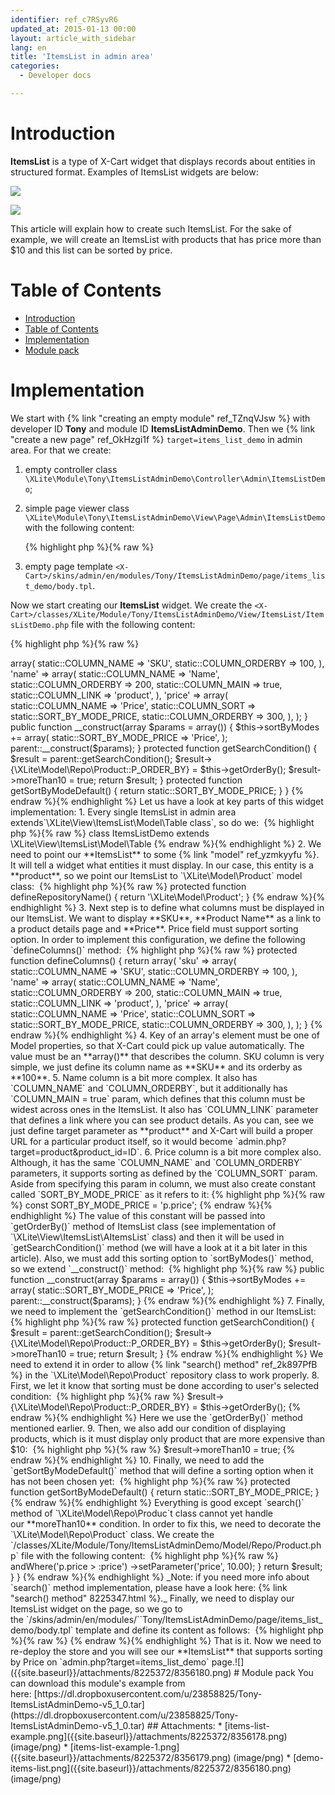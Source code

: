 ```yaml
---
identifier: ref_c7RSyvR6
updated_at: 2015-01-13 00:00
layout: article_with_sidebar
lang: en
title: 'ItemsList in admin area'
categories:
  - Developer docs

---
```



# Introduction

**ItemsList** is a type of X-Cart widget that displays records about entities in structured format. Examples of ItemsList widgets are below:

![]({{site.baseurl}}/attachments/8225372/8356178.png)

![]({{site.baseurl}}/attachments/8225372/8356179.png)

This article will explain how to create such ItemsList. For the sake of example, we will create an ItemsList with products that has price more than $10 and this list can be sorted by price.

# Table of Contents

*   [Introduction](#introduction)
*   [Table of Contents](#table-of-contents)
*   [Implementation](#implementation)
*   [Module pack](#module-pack)

# Implementation

We start with {% link "creating an empty module" ref_TZnqVJsw %} with developer ID **Tony** and module ID **ItemsListAdminDemo**. Then we {% link "create a new page" ref_OkHzgi1f %} `target=items_list_demo` in admin area. For that we create:

1.  empty controller class `\XLite\Module\Tony\ItemsListAdminDemo\Controller\Admin\ItemsListDemo`;
2.  simple page viewer class `\XLite\Module\Tony\ItemsListAdminDemo\View\Page\Admin\ItemsListDemo` with the following content: 

    {% highlight php %}{% raw %}
    <?php
    // vim: set ts=4 sw=4 sts=4 et:

    namespace XLite\Module\Tony\ItemsListAdminDemo\View\Page\Admin;

    /**
     * Items list demo page view
     *
     * @ListChild (list="admin.center", zone="admin")
     */
    class ItemsListDemo extends \XLite\View\AView
    {
        /**
         * Return list of allowed targets
         *
         * @return array
         */
        public static function getAllowedTargets()
        {
            return array_merge(parent::getAllowedTargets(), array('items_list_demo'));
        }

        /**
         * Return widget default template
         *
         * @return string
         */
        protected function getDefaultTemplate()
        {
            return 'modules/Tony/ItemsListAdminDemo/page/items_list_demo/body.tpl';
        }
    }
    {% endraw %}{% endhighlight %}
3.  empty page template `<X-Cart>/skins/admin/en/modules/Tony/ItemsListAdminDemo/page/items_list_demo/body.tpl`.

Now we start creating our **ItemsList** widget. We create the `<X-Cart>/classes/XLite/Module/Tony/ItemsListAdminDemo/View/ItemsList/ItemsListDemo.php` file with the following content: 

{% highlight php %}{% raw %}
<?php

namespace XLite\Module\Tony\ItemsListAdminDemo\View\ItemsList;

class ItemsListDemo extends \XLite\View\ItemsList\Model\Table
{
    const SORT_BY_MODE_PRICE = 'p.price';

    protected function defineRepositoryName()
    {
        return '\XLite\Model\Product';
    }

    protected function defineColumns()
    {
        return array(
            'sku' => array(
                static::COLUMN_NAME     => 'SKU',
                static::COLUMN_ORDERBY  => 100,
            ),
            'name' => array(
                static::COLUMN_NAME     => 'Name',
                static::COLUMN_ORDERBY  => 200,
                static::COLUMN_MAIN     => true,
                static::COLUMN_LINK     => 'product',
            ),
            'price' => array(
                static::COLUMN_NAME     => 'Price',
                static::COLUMN_SORT     => static::SORT_BY_MODE_PRICE,
                static::COLUMN_ORDERBY  => 300,
            ),
        );
    }

    public function __construct(array $params = array())
    {
        $this->sortByModes += array(
            static::SORT_BY_MODE_PRICE  => 'Price',
        );

        parent::__construct($params);
    }

    protected function getSearchCondition()
    {
        $result = parent::getSearchCondition();

        $result->{\XLite\Model\Repo\Product::P_ORDER_BY} = $this->getOrderBy();
        $result->moreThan10 = true;

        return $result;
    }

    protected function getSortByModeDefault()
    {
        return static::SORT_BY_MODE_PRICE;
    }
}
{% endraw %}{% endhighlight %}

Let us have a look at key parts of this widget implementation:

1.  Every single ItemsList in admin area extends`\XLite\View\ItemsList\Model\Table class`, so do we: 

    {% highlight php %}{% raw %}
    class ItemsListDemo extends \XLite\View\ItemsList\Model\Table
    {% endraw %}{% endhighlight %}
2.  We need to point our **ItemsList** to some {% link "model" ref_yzmkyyfu %}. It will tell a widget what entities it must display. In our case, this entity is a **product**, so we point our ItemsList to `\XLite\Model\Product` model class: 

    {% highlight php %}{% raw %}
        protected function defineRepositoryName()
        {
            return '\XLite\Model\Product';
        }
    {% endraw %}{% endhighlight %}
3.  Next step is to define what columns must be displayed in our ItemsList. We want to display **SKU**, **Product Name** as a link to a product details page and **Price**. Price field must support sorting option. In order to implement this configuration, we define the following `defineColumns()` method: 

    {% highlight php %}{% raw %}
        protected function defineColumns()
        {
            return array(
                'sku' => array(
                    static::COLUMN_NAME     => 'SKU',
                    static::COLUMN_ORDERBY  => 100,
                ),
                'name' => array(
                    static::COLUMN_NAME     => 'Name',
                    static::COLUMN_ORDERBY  => 200,
                    static::COLUMN_MAIN     => true,
                    static::COLUMN_LINK     => 'product',
                ),
                'price' => array(
                    static::COLUMN_NAME     => 'Price',
                    static::COLUMN_SORT     => static::SORT_BY_MODE_PRICE,
                    static::COLUMN_ORDERBY  => 300,
                ),
            );
        }
    {% endraw %}{% endhighlight %}
4.  Key of an array's element must be one of Model properties, so that X-Cart could pick up value automatically. The value must be an **array()** that describes the column. SKU column is very simple, we just define its column name as **SKU** and its orderby as **100**.
5.  Name column is a bit more complex. It also has `COLUMN_NAME` and `COLUMN_ORDERBY`, but it additionally has `COLUMN_MAIN = true` param, which defines that this column must be widest across ones in the ItemsList. It also has `COLUMN_LINK` parameter that defines a link where you can see product details. As you can, see we just define target parameter as **product** and X-Cart will build a proper URL for a particular product itself, so it would become `admin.php?target=product&product_id=ID`.
6.  Price column is a bit more complex also. Although, it has the same `COLUMN_NAME` and `COLUMN_ORDERBY` parameters, it supports sorting as defined by the `COLUMN_SORT` param. Aside from specifying this param in column, we must also create constant called `SORT_BY_MODE_PRICE` as it refers to it:

    {% highlight php %}{% raw %}
    const SORT_BY_MODE_PRICE = 'p.price';
    {% endraw %}{% endhighlight %}

    The value of this constant will be passed into `getOrderBy()` method of ItemsList class (see implementation of `\XLite\View\ItemsList\AItemsList` class) and then it will be used in `getSearchCondition()` method (we will have a look at it a bit later in this article).  
    Also, we must add this sorting option to `sortByModes()` method, so we extend `__construct()` method: 

    {% highlight php %}{% raw %}
        public function __construct(array $params = array())
        {
            $this->sortByModes += array(
                static::SORT_BY_MODE_PRICE  => 'Price',
            );
            parent::__construct($params);
        }
    {% endraw %}{% endhighlight %}
7.  Finally, we need to implement the `getSearchCondition()` method in our ItemsList: 

    {% highlight php %}{% raw %}
        protected function getSearchCondition()
        {
            $result = parent::getSearchCondition();

            $result->{\XLite\Model\Repo\Product::P_ORDER_BY} = $this->getOrderBy();
            $result->moreThan10 = true;

            return $result;
        }
    {% endraw %}{% endhighlight %}

    We need to extend it in order to allow {% link "search() method" ref_2k897PfB %} in the `\XLite\Model\Repo\Product` repository class to work properly.

8.  First, we let it know that sorting must be done according to user's selected condition: 

    {% highlight php %}{% raw %}
    $result->{\XLite\Model\Repo\Product::P_ORDER_BY} = $this->getOrderBy();
    {% endraw %}{% endhighlight %}

    Here we use the `getOrderBy()` method mentioned earlier.

9.  Then, we also add our condition of displaying products, which is it must display only product that are more expensive than $10: 

    {% highlight php %}{% raw %}
    $result->moreThan10 = true;
    {% endraw %}{% endhighlight %}
10.  Finally, we need to add the `getSortByModeDefault()` method that will define a sorting option when it has not been chosen yet: 

    {% highlight php %}{% raw %}
        protected function getSortByModeDefault()
        {
            return static::SORT_BY_MODE_PRICE;
        }
    {% endraw %}{% endhighlight %}

Everything is good except `search()` method of `\XLite\Model\Repo\Produc`t class cannot yet handle our **moreThan10** condition. In order to fix this, we need to decorate the `\XLite\Model\Repo\Product` class. We create the `<X-Cart>/classes/XLite/Module/Tony/ItemsListAdminDemo/Model/Repo/Product.php` file with the following content: 

{% highlight php %}{% raw %}
<?php
// vim: set ts=4 sw=4 sts=4 et:

namespace XLite\Module\Tony\ItemsListAdminDemo\Model\Repo;

/**
 * The "product" model repository
 */
abstract class Product extends \XLite\Model\Repo\Product implements \XLite\Base\IDecorator
{
    const P_MORE_THAN_10 = 'moreThan10';

    protected function getHandlingSearchParams()
    {
        $params = parent::getHandlingSearchParams();

        $params[] = self::P_MORE_THAN_10;

        return $params;
    }

    protected function prepareCndMoreThan10(\Doctrine\ORM\QueryBuilder $queryBuilder, $value)
    {
        $result = $queryBuilder;

        if ($value) {
            $result
                ->andWhere('p.price > :price')
                ->setParameter('price', 10.00);
        }

        return $result;
    }
}
{% endraw %}{% endhighlight %}

_Note: if you need more info about `search()` method implementation, please have a look here: {% link "search() method" 8225347.html %}._

Finally, we need to display our ItemsList widget on the page, so we go to the `<X-Cart>/skins/admin/en/modules/``Tony/ItemsListAdminDemo/page/items_list_demo/body.tpl` template and define its content as follows: 

{% highlight php %}{% raw %}
<widget class="XLite\Module\Tony\ItemsListAdminDemo\View\ItemsList\ItemsListDemo" />
{% endraw %}{% endhighlight %}

That is it. Now we need to re-deploy the store and you will see our **ItemsList** that supports sorting by Price on `admin.php?target=items_list_demo` page.![]({{site.baseurl}}/attachments/8225372/8356180.png)

# Module pack

You can download this module's example from here: [https://dl.dropboxusercontent.com/u/23858825/Tony-ItemsListAdminDemo-v5_1_0.tar](https://dl.dropboxusercontent.com/u/23858825/Tony-ItemsListAdminDemo-v5_1_0.tar)

## Attachments:

* [items-list-example.png]({{site.baseurl}}/attachments/8225372/8356178.png) (image/png)  
* [items-list-example-1.png]({{site.baseurl}}/attachments/8225372/8356179.png) (image/png)  
* [demo-items-list.png]({{site.baseurl}}/attachments/8225372/8356180.png) (image/png)